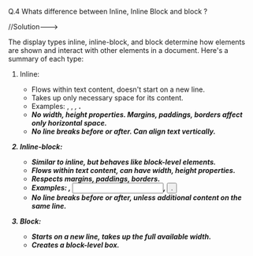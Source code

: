 Q.4 Whats difference between Inline, Inline Block and block ?

//Solution--->

The display types inline, inline-block, and block determine how elements are shown and interact with other elements in a document. Here's a summary of each type:

1. Inline:
   - Flows within text content, doesn't start on a new line.
   - Takes up only necessary space for its content.
   - Examples: <span>, <a>, <em>, <strong>.
   - No width, height properties. Margins, paddings, borders affect only horizontal space.
   - No line breaks before or after. Can align text vertically.

2. Inline-block:
   - Similar to inline, but behaves like block-level elements.
   - Flows within text content, can have width, height properties.
   - Respects margins, paddings, borders.
   - Examples: <img>, <input>, <button>.
   - No line breaks before or after, unless additional content on the same line.

3. Block:
   - Starts on a new line, takes up the full available width.
   - Creates a block-level box.
